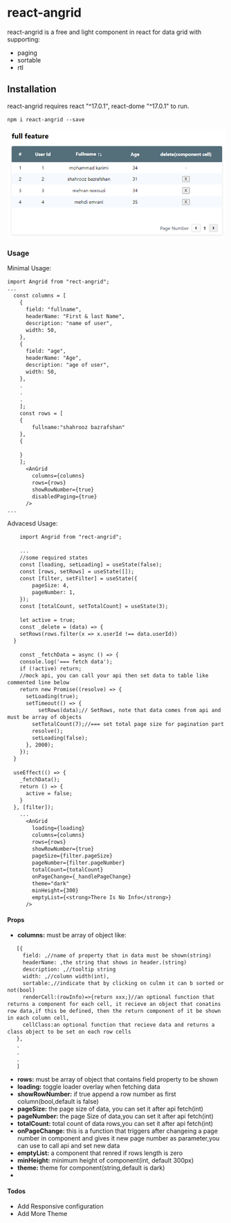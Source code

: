 # react-angrid


react-angrid is a free and light component in react for data grid with supporting:

  - paging 
  - sortable
  - rtl

## Installation

react-angrid requires react "^17.0.1", react-dome "^17.0.1" to run.
```
npm i react-angrid --save
```

![sample](src/assets/sample.png)
### Usage
Minimal Usage:

```
import Angrid from "rect-angrid";
...
  const columns = [
    {
      field: "fullname",
      headerName: "First & last Name",
      description: "name of user",
      width: 50,
    },
    {
      field: "age",
      headerName: "Age",
      description: "age of user",
      width: 50,
    },
    .
    .
    .
    ];
    const rows = [
    {
        fullname:"shahrooz bazrafshan"
    },
    {
        
    }
    ];
      <AnGrid
        columns={columns}
        rows={rows}
        showRowNumber={true}
        disabledPaging={true}
      />
...
```
Advacesd Usage:
```
    import Angrid from "rect-angrid";

    ...
    //some required states
    const [loading, setLoading] = useState(false);
    const [rows, setRows] = useState([]);
    const [filter, setFilter] = useState({
        pageSize: 4,
        pageNumber: 1,
    });
    const [totalCount, setTotalCount] = useState(3);
  
    let active = true;
    const _delete = (data) => {
    setRows(rows.filter(x => x.userId !== data.userId))
  }
  
    const _fetchData = async () => {
    console.log('=== fetch data');
    if (!active) return;
    //mock api, you can call your api then set data to table like commented line below
    return new Promise((resolve) => {
      setLoading(true);
      setTimeout(() => {
          setRows(data);// SetRows, note that data comes from api and must be array of objects
        setTotalCount(7);//=== set total page size for pagination part
        resolve();
        setLoading(false);
      }, 2000);
    });
  }

  useEffect(() => {
    _fetchData();
    return () => {
      active = false;
    }
  }, [filter]);
    ...
      <AnGrid
        loading={loading}
        columns={columns}
        rows={rows}
        showRowNumber={true}
        pageSize={filter.pageSize}
        pageNumber={filter.pageNumber}
        totalCount={totalCount}
        onPageChange={_handlePageChange}
        theme="dark"
        minHeight={300}
        emptyList={<strong>There Is No Info</strong>}
      />

```
#### Props
- **columns:** must be array of object like:
 ```
    [{
      field: ,//name of property that in data must be shown(string)
      headerName: ,the string that shows in header.(string)
      description: ,//tooltip string
      width: ,//column width(int),
      sortable:,//indicate that by clicking on culmn it can b sorted or not(bool)
      renderCell:(rowInfo)=>{return xxx;}//an optional function that returns a component for each cell, it recieve an object that conatins row data,if this be defined, then the return component of it be shown in each column cell,
      cellClass:an optional function that recieve data and returns a class object to be set on each row cells
    },
    .
    .
    .
    ]
```
- **rows:** must be array of object that contains field property to be shown
- **loading:** toggle loader overlay when fetching data
- **showRowNumber:** if true append a row number as first column(bool,default is false)
- **pageSize:** the page size of data, you can set it after api fetch(int)
- **pageNumber:** the page Size of data,you can set it after api fetch(int)
- **totalCount:** total count of data rows,you can set it after api fetch(int)
- **onPageChange:** this is a function that triggers after changeing a page number in component and gives it new page number as parameter,you can use to call api and set new data
- **emptyList:** a component that renred if rows length is zero
- **minHeight:** minimum height of component(int, default 300px)
- **theme:** theme for component(string,default is dark)
- 
#### Todos

 - Add Responsive configuration
 - Add More Theme

